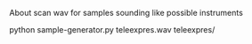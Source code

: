 About
scan wav for samples sounding like possible instruments

python sample-generator.py teleexpres.wav teleexpres/

